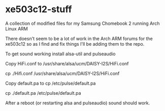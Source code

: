 # xe503c12-stuff
A collection of modified files for my Samsung Chomebook 2 running Arch Linux ARM

There doesn't seem to be a lot of work in the Arch ARM forums for the xe503c12 so as I find and fix things I'll be adding them to the repo.

To get sound working install alsa-util and pulseaudio

Copy HiFi.conf to /usr/share/alsa/ucm/DAISY-I2S/HiFi.conf

cp ./Hifi.conf /usr/share/alsa/ucm/DAISY-I2S/HiFi.conf

Copy default.pa to cp /etc/pulse/default.pa

cp ./default.pa /etc/pulse/default.pa

After a reboot (or restarting alsa and pulseaudio) sound should work.
